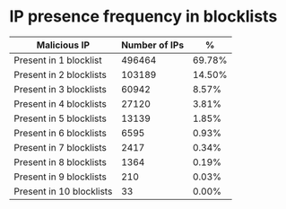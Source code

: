 # IP presence frequency in blocklists
| Malicious IP | Number of IPs | % |
|----|----|----|
| Present in 1 blocklist | 496464 | 69.78% |
| Present in 2 blocklists | 103189 | 14.50% |
| Present in 3 blocklists | 60942 | 8.57% |
| Present in 4 blocklists | 27120 | 3.81% |
| Present in 5 blocklists | 13139 | 1.85% |
| Present in 6 blocklists | 6595 | 0.93% |
| Present in 7 blocklists | 2417 | 0.34% |
| Present in 8 blocklists | 1364 | 0.19% |
| Present in 9 blocklists | 210 | 0.03% |
| Present in 10 blocklists | 33 | 0.00% |

